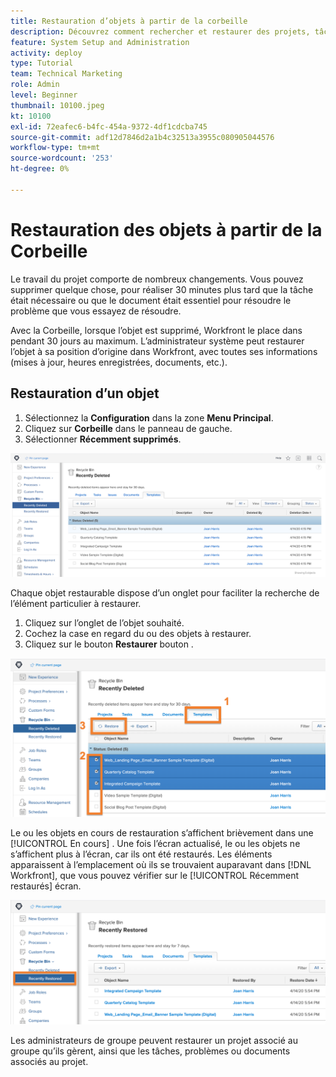 ```yaml
---
title: Restauration d’objets à partir de la corbeille
description: Découvrez comment rechercher et restaurer des projets, tâches ou problèmes supprimés dans la Corbeille.
feature: System Setup and Administration
activity: deploy
type: Tutorial
team: Technical Marketing
role: Admin
level: Beginner
thumbnail: 10100.jpeg
kt: 10100
exl-id: 72eafec6-b4fc-454a-9372-4df1cdcba745
source-git-commit: adf12d7846d2a1b4c32513a3955c080905044576
workflow-type: tm+mt
source-wordcount: '253'
ht-degree: 0%

---
```


# Restauration des objets à partir de la Corbeille

Le travail du projet comporte de nombreux changements. Vous pouvez supprimer quelque chose, pour réaliser 30 minutes plus tard que la tâche était nécessaire ou que le document était essentiel pour résoudre le problème que vous essayez de résoudre.

Avec la Corbeille, lorsque l’objet est supprimé, Workfront le place dans pendant 30 jours au maximum. L’administrateur système peut restaurer l’objet à sa position d’origine dans Workfront, avec toutes ses informations (mises à jour, heures enregistrées, documents, etc.).

## Restauration d’un objet

1. Sélectionnez la **Configuration** dans la zone **Menu Principal**.
1. Cliquez sur **Corbeille** dans le panneau de gauche.
1. Sélectionner **Récemment supprimés**.

![Section récemment supprimée de la Corbeille dans la zone Configuration](assets/admin-fund-recycle-bin-1.png)

Chaque objet restaurable dispose d’un onglet pour faciliter la recherche de l’élément particulier à restaurer.

1. Cliquez sur l’onglet de l’objet souhaité.
1. Cochez la case en regard du ou des objets à restaurer.
1. Cliquez sur le bouton **Restaurer** bouton .

![Éléments sélectionnés dans la Corbeille](assets/admin-fund-recycle-bin-2.png)

Le ou les objets en cours de restauration s’affichent brièvement dans une [!UICONTROL En cours] . Une fois l’écran actualisé, le ou les objets ne s’affichent plus à l’écran, car ils ont été restaurés. Les éléments apparaissent à l’emplacement où ils se trouvaient auparavant dans [!DNL Workfront], que vous pouvez vérifier sur le [!UICONTROL Récemment restaurés] écran.

![Section récemment restaurée de la Corbeille dans la zone Configuration](assets/admin-fund-recycle-bin-3.png)

Les administrateurs de groupe peuvent restaurer un projet associé au groupe qu’ils gèrent, ainsi que les tâches, problèmes ou documents associés au projet.

<!---
learn more URL
Restoring deleted items
Viewing items that have been recently restored
--->
